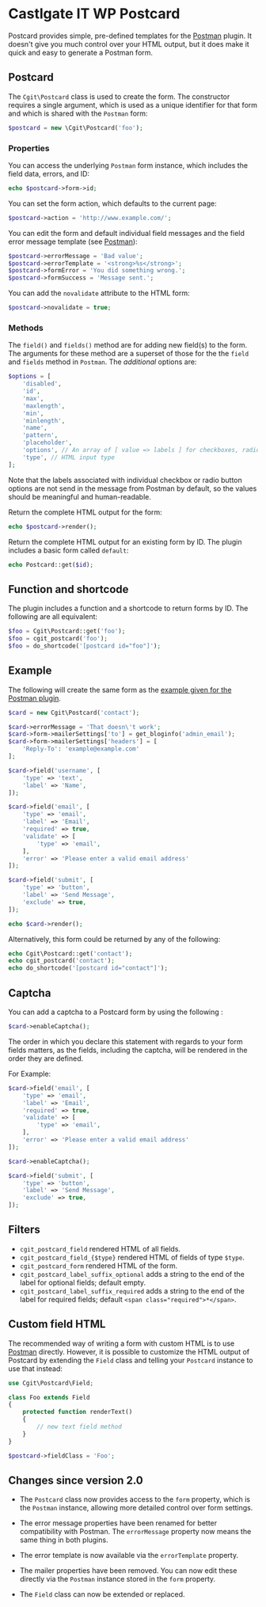 # Castlgate IT WP Postcard #

Postcard provides simple, pre-defined templates for the [Postman](http://github.com/castlegateit/cgit-wp-postman) plugin. It doesn't give you much control over your HTML output, but it does make it quick and easy to generate a Postman form.

## Postcard ##

The `Cgit\Postcard` class is used to create the form. The constructor requires a single argument, which is used as a unique identifier for that form and which is shared with the `Postman` form:

~~~ php
$postcard = new \Cgit\Postcard('foo');
~~~

### Properties ###

You can access the underlying `Postman` form instance, which includes the field data, errors, and ID:

~~~ php
echo $postcard->form->id;
~~~

You can set the form action, which defaults to the current page:

~~~ php
$postcard->action = 'http://www.example.com/';
~~~

You can edit the form and default individual field messages and the field error message template (see [Postman](http://github.com/castlegateit/cgit-wp-postman)):

~~~ php
$postcard->errorMessage = 'Bad value';
$postcard->errorTemplate = '<strong>%s</strong>';
$postcard->formError = 'You did something wrong.';
$postcard->formSuccess = 'Message sent.';
~~~

You can add the `novalidate` attribute to the HTML form:

~~~ php
$postcard->novalidate = true;
~~~

### Methods ###

The `field()` and `fields()` method are for adding new field(s) to the form. The arguments for these method are a superset of those for the the `field` and `fields` method in `Postman`. The _additional_ options are:

~~~ php
$options = [
    'disabled',
    'id',
    'max',
    'maxlength',
    'min',
    'minlength',
    'name',
    'pattern',
    'placeholder',
    'options', // An array of [ value => labels ] for checkboxes, radio buttons and select elements
    'type', // HTML input type
];
~~~

Note that the labels associated with individual checkbox or radio button options are not send in the message from Postman by default, so the values should be meaningful and human-readable.

Return the complete HTML output for the form:

~~~ php
echo $postcard->render();
~~~

Return the complete HTML output for an existing form by ID. The plugin includes a basic form called `default`:

~~~ php
echo Postcard::get($id);
~~~

## Function and shortcode ##

The plugin includes a function and a shortcode to return forms by ID. The following are all equivalent:

~~~ php
$foo = Cgit\Postcard::get('foo');
$foo = cgit_postcard('foo');
$foo = do_shortcode('[postcard id="foo"]');
~~~

## Example ##

The following will create the same form as the [example given for the Postman plugin](http://github.com/castlegateit/cgit-wp-postman).

~~~ php
$card = new Cgit\Postcard('contact');

$card->errorMessage = 'That doesn\'t work';
$card->form->mailerSettings['to'] = get_bloginfo('admin_email');
$card->form->mailerSettings['headers'] = [
    'Reply-To': 'example@example.com'
];

$card->field('username', [
    'type' => 'text',
    'label' => 'Name',
]);

$card->field('email', [
    'type' => 'email',
    'label' => 'Email',
    'required' => true,
    'validate' => [
        'type' => 'email',
    ],
    'error' => 'Please enter a valid email address'
]);

$card->field('submit', [
    'type' => 'button',
    'label' => 'Send Message',
    'exclude' => true,
]);

echo $card->render();
~~~

Alternatively, this form could be returned by any of the following:

~~~ php
echo Cgit\Postcard::get('contact');
echo cgit_postcard('contact');
echo do_shortcode('[postcard id="contact"]');
~~~

## Captcha ##

You can add a captcha to a Postcard form by using the following :

~~~ php
$card->enableCaptcha();
~~~

The order in which you declare this statement with regards to your form fields matters, as the fields, including the captcha, will be rendered in the order they are defined.


For Example:

~~~ php
$card->field('email', [
    'type' => 'email',
    'label' => 'Email',
    'required' => true,
    'validate' => [
        'type' => 'email',
    ],
    'error' => 'Please enter a valid email address'
]);

$card->enableCaptcha();

$card->field('submit', [
    'type' => 'button',
    'label' => 'Send Message',
    'exclude' => true,
]);
~~~


## Filters ##

*   `cgit_postcard_field` rendered HTML of all fields.
*   `cgit_postcard_field_{$type}` rendered HTML of fields of type `$type`.
*   `cgit_postcard_form` rendered HTML of the form.
*   `cgit_postcard_label_suffix_optional` adds a string to the end of the label for optional fields; default empty.
*   `cgit_postcard_label_suffix_required` adds a string to the end of the label for required fields; default `<span class="required">*</span>`.

## Custom field HTML ##

The recommended way of writing a form with custom HTML is to use [Postman](http://github.com/castlegateit/cgit-wp-postman) directly. However, it is possible to customize the HTML output of Postcard by extending the `Field` class and telling your `Postcard` instance to use that instead:

~~~ php
use Cgit\Postcard\Field;

class Foo extends Field
{
    protected function renderText()
    {
        // new text field method
    }
}

$postcard->fieldClass = 'Foo';
~~~

## Changes since version 2.0 ##

*   The `Postcard` class now provides access to the `form` property, which is the `Postman` instance, allowing more detailed control over form settings.

*   The error message properties have been renamed for better compatibility with Postman. The `errorMessage` property now means the same thing in both plugins.

*   The error template is now available via the `errorTemplate` property.

*   The mailer properties have been removed. You can now edit these directly via the `Postman` instance stored in the `form` property.

*   The `Field` class can now be extended or replaced.
